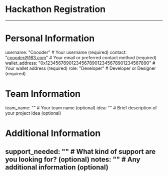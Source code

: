 # Hackathon Registration

<!--
Please fill out the information below. This information will be automatically processed.
Do not remove the --- markers or change the field names.
-->

---
# Personal Information
username: "Coooder" # Your username (required)
contact: "coooder@163.com" # Your email or preferred contact method (required)
wallet_address: "0x1234567890123456789012345678901234567890" # Your wallet address (required)
role: "Developer" # Developer or Designer (required)

# Team Information
team_name: "" # Your team name (optional)
idea: "" # Brief description of your project idea (optional)

# Additional Information
support_needed: "" # What kind of support are you looking for? (optional)
notes: "" # Any additional information (optional)
---

<!-- Do not edit below this line. This section will be automatically generated when your registration is processed. -->

